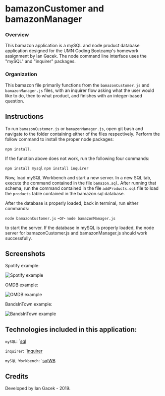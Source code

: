 # bamazonCustomer and bamazonManager

### Overview

This bamazon application is a mySQL and node product database application designed for the UMN Coding Bootcamp's homework assignment by Ian Gacek. The node command line interface uses the "mySQL" and "inquirer" packages.

### Organization

This bamazon file primarily functions from the `bamazonCustomer.js` and `bamazonManager.js` files, with an inquirer flow asking what the user would like to do, then to what product, and finishes with an integer-based question.

## Instructions

To run `bamazonCustomer.js` or `bamazonManager.js`, open git bash and navigate to the folder containing either of the files respectively. Perform the follow command to install the proper node packages:

`npm install`.

If the function above does not work, run the following four commands:

`npm install mysql`
`npm install inquirer`

Now, load mySQL Workbench and start a new server. In a new SQL tab, execute the command contained in the file `bamazon.sql`. After running that schema, run the command contained in the file `addProducts.sql` file to load the `products` table contained in the bamazon.sql database.

After the database is properly loaded, back in terminal, run either commands:

`node bamazonCustomer.js`
-or-
`node bamazonManager.js`

to start the server. If the database in mySQL is properly loaded, the node server for bamazonCustomer.js and bamazonManager.js should work successfully.

## Screenshots

Spotify example:

![Spotify example](https://github.com/iangacek/liri-node-app/blob/master/assets/screenshots/Spotify-example.PNG)

OMDB example:

![OMDB example](https://github.com/iangacek/liri-node-app/blob/master/assets/screenshots/OMDB-example.PNG)

BandsInTown example:

![BandsInTown example](https://github.com/iangacek/liri-node-app/blob/master/assets/screenshots/BandsInTown-example.PNG)

## Technologies included in this application: 

`mySQL`:
`[sql](https://www.npmjs.com/package/mysql)

`inquirer`:
`[inquirer](https://www.npmjs.com/package/inquirer)

`mySQL Workbench`:
`[sqlWB](https://www.mysql.com/products/workbench/)

## Credits

Developed by Ian Gacek - 2019.